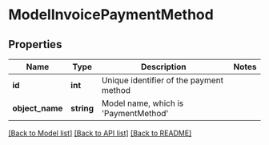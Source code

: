 # ModelInvoicePaymentMethod

## Properties
Name | Type | Description | Notes
------------ | ------------- | ------------- | -------------
**id** | **int** | Unique identifier of the payment method | 
**object_name** | **string** | Model name, which is &#x27;PaymentMethod&#x27; | 

[[Back to Model list]](../../README.md#documentation-for-models) [[Back to API list]](../../README.md#documentation-for-api-endpoints) [[Back to README]](../../README.md)

